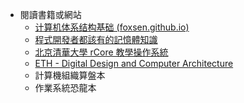 - 閱讀書籍或網站
    - [计算机体系结构基础 (foxsen.github.io)](https://foxsen.github.io/archbase/)
    - [程式開發者都該有的記憶體知識](https://sysprog21.github.io/cpumemory-zhtw/)
    - [北京清華大學 rCore 教學操作系統](https://rcore-os.cn/rCore-Tutorial-Book-v3/index.html)
    - [ETH - Digital Design and Computer Architecture](https://safari.ethz.ch/digitaltechnik/spring2023/doku.php?id=schedule)
    - 計算機組織算盤本
    - 作業系統恐龍本